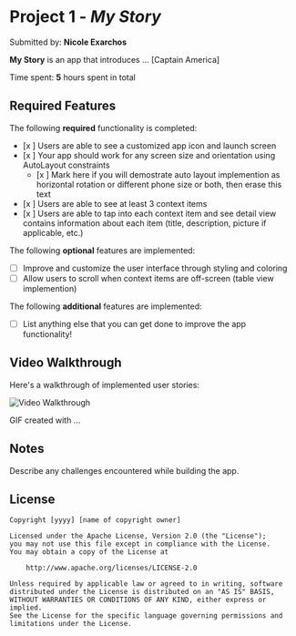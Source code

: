 # Project 1 - *My Story*

Submitted by: **Nicole Exarchos**

**My Story** is an app that introduces ... [Captain America] 

Time spent: **5** hours spent in total

## Required Features

The following **required** functionality is completed:

- [x ] Users are able to see a customized app icon and launch screen
- [x ] Your app should work for any screen size and orientation using AutoLayout constraints
  - [x ] Mark here if you will demostrate auto layout implemention as horizontal rotation or different phone size or both, then erase this text
- [x ] Users are able to see at least 3 context items
- [x ] Users are able to tap into each context item and see detail view contains information about each item (title, description, picture if applicable, etc.)
 
The following **optional** features are implemented:

- [ ] Improve and customize the user interface through styling and coloring
- [ ] Allow users to scroll when context items are off-screen (table view implemention)

The following **additional** features are implemented:

- [ ] List anything else that you can get done to improve the app functionality!

## Video Walkthrough

Here's a walkthrough of implemented user stories:

<img src='http://i.imgur.com/link/to/your/gif/file.gif' title='Video Walkthrough' width='' alt='Video Walkthrough' />

<!-- Replace this with whatever GIF tool you used! -->
GIF created with ...  
<!-- Recommended tools:
[Kap](https://getkap.co/) for macOS
[ScreenToGif](https://www.screentogif.com/) for Windows
[peek](https://github.com/phw/peek) for Linux. -->

## Notes

Describe any challenges encountered while building the app.

## License

    Copyright [yyyy] [name of copyright owner]

    Licensed under the Apache License, Version 2.0 (the "License");
    you may not use this file except in compliance with the License.
    You may obtain a copy of the License at

        http://www.apache.org/licenses/LICENSE-2.0

    Unless required by applicable law or agreed to in writing, software
    distributed under the License is distributed on an "AS IS" BASIS,
    WITHOUT WARRANTIES OR CONDITIONS OF ANY KIND, either express or implied.
    See the License for the specific language governing permissions and
    limitations under the License.
